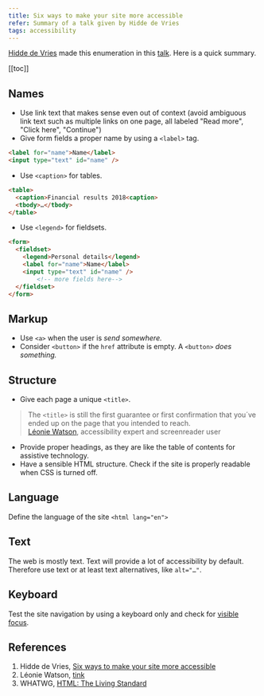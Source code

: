 ```yaml
---
title: Six ways to make your site more accessible
refer: Summary of a talk given by Hidde de Vries
tags: accessibility
---
```

[Hidde de Vries](https://hiddedevries.nl/en/) made this enumeration in this [talk](https://talks.hiddedevries.nl/KhyueW/six-ways-to-make-your-site-more-accessible). Here is a quick summary.

[[toc]]

## Names
- Use link text that makes sense even out of context (avoid ambiguous link text such as multiple links on one page, all labeled "Read more", "Click here", "Continue")
- Give form fields a proper name by using a `<label>` tag.

~~~html
<label for="name">Name</label>
<input type="text" id="name" />
~~~

- Use `<caption>` for tables.

~~~html
<table>
  <caption>Financial results 2018<caption>
  <tbody>…</tbody>
</table>
~~~

- Use `<legend>` for fieldsets.

~~~html
<form>
  <fieldset>
    <legend>Personal details</legend>
    <label for="name">Name</label>
    <input type="text" id="name" />
		<!-- more fields here-->
  </fieldset>
</form>
~~~

## Markup
- Use `<a>` when the user is *send somewhere.*
- Consider `<button>` if the `href` attribute is empty. A `<button>` *does something.*
## Structure
- Give each page a unique `<title>`. 

<blockquote>The <code>&lt;title&gt;</code> is still the first guarantee or first confirmation that you´ve ended up on the page that you intended to reach.
<footer><a href="https://tink.uk">Léonie Watson</a>, accessibility expert and screenreader user</footer>
</blockquote>

- Provide proper headings, as they are like the table of contents for assistive technology.
- Have a sensible HTML structure. Check if the site is properly readable when CSS is turned off.
## Language
Define the language of the site `<html lang="en">`
## Text
The web is mostly text. Text will provide a lot of accessibility by default. Therefore use text or at least text alternatives, like `alt="…"`.
## Keyboard
Test the site navigation by using a keyboard only and check for [visible focus](/2020-08-27-indicate-focus).

## References
1. Hidde de Vries, [Six ways to make your site more accessible](https://talks.hiddedevries.nl/KhyueW/six-ways-to-make-your-site-more-accessible)
2. Léonie Watson, [tink](https://tink.uk)
3. WHATWG, [HTML: The Living Standard](https://html.spec.whatwg.org/dev/)